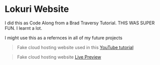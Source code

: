 # Lokuri Website

I did this as Code Along from a Brad Traversy Tutorial.
THIS WAS SUPER FUN. I learnt a lot.

I might use this as a refernces in all of my future projects

> Fake cloud hosting website used in this [YouTube tutorial](https://www.youtube.com/watch?v=p0bGHP-PXD4)

> Fake cloud hosting website [Live Preview](https://zen-carson-c10c9f.netlify.app)
